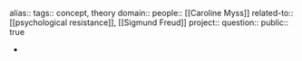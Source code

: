 alias::
tags:: concept, theory
domain::
people:: [[Caroline Myss]] 
related-to:: [[psychological resistance]], [[Sigmund Freud]] 
project::
question::
public:: true

-